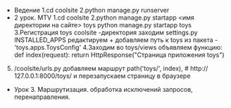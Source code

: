 * Ведение
1.cd coolsite 
2.python manage.py runserver
* 2 урок. MTV
1.cd coolsite 
2.python manage.py startapp <имя директории на сайте>  toys
python manage.py startapp toys
3.Регистрация toys
coolsite -директория
заходим settings.py
INSTALLED_APPS редактируем + добавляем путь к toys из пакета
-'toys.apps.ToysConfig' 
4.Заходим во toys/views 
объявляем функцию:
def index(request):
    return HttpResponse("Страница приложения toys")
5. /coolsite/urls.py добавляем маршрут
  path('toys/', index), # http:// 127.0.0.1:8000/toys/ 
и перезапускаем страницу в браузере
* Урок 3. Маршрутизация. обработка исключений запросов, перенаправления.
